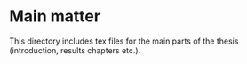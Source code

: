 # Main matter

This directory includes tex files for the main parts of the thesis (introduction, results chapters etc.).